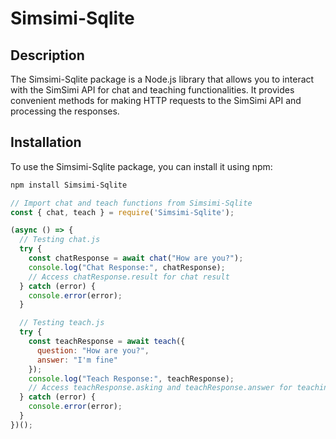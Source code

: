 # Simsimi-Sqlite

## Description

The Simsimi-Sqlite package is a Node.js library that allows you to interact with the SimSimi API for chat and teaching functionalities. It provides convenient methods for making HTTP requests to the SimSimi API and processing the responses.

## Installation

To use the Simsimi-Sqlite package, you can install it using npm:

```bash
npm install Simsimi-Sqlite
```

```javascript
// Import chat and teach functions from Simsimi-Sqlite
const { chat, teach } = require('Simsimi-Sqlite');

(async () => {
  // Testing chat.js
  try {
    const chatResponse = await chat("How are you?");
    console.log("Chat Response:", chatResponse);
    // Access chatResponse.result for chat result
  } catch (error) {
    console.error(error);
  }

  // Testing teach.js
  try {
    const teachResponse = await teach({
      question: "How are you?",
      answer: "I'm fine"
    });
    console.log("Teach Response:", teachResponse);
    // Access teachResponse.asking and teachResponse.answer for teaching result
  } catch (error) {
    console.error(error);
  }
})();

```